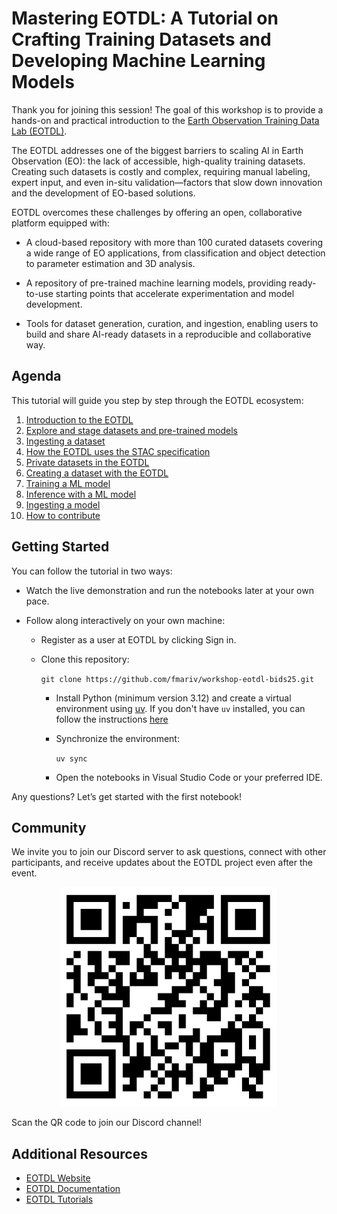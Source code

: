# Mastering EOTDL: A Tutorial on Crafting Training Datasets and Developing Machine Learning Models

Thank you for joining this session! The goal of this workshop is to provide a hands-on and practical introduction to the [Earth Observation Training Data Lab (EOTDL)](https://www.eotdl.com/).

The EOTDL addresses one of the biggest barriers to scaling AI in Earth Observation (EO): the lack of accessible, high-quality training datasets. Creating such datasets is costly and complex, requiring manual labeling, expert input, and even in-situ validation—factors that slow down innovation and the development of EO-based solutions.

EOTDL overcomes these challenges by offering an open, collaborative platform equipped with:

- A cloud-based repository with more than 100 curated datasets covering a wide range of EO applications, from classification and object detection to parameter estimation and 3D analysis.

- A repository of pre-trained machine learning models, providing ready-to-use starting points that accelerate experimentation and model development.

- Tools for dataset generation, curation, and ingestion, enabling users to build and share AI-ready datasets in a reproducible and collaborative way.

## Agenda

This tutorial will guide you step by step through the EOTDL ecosystem:

1. [Introduction to the EOTDL](00_eotdl.ipynb)
2. [Explore and stage datasets and pre-trained models](01_exploring.ipynb)
3. [Ingesting a dataset](02_ingesting_dataset.ipynb)
4. [How the EOTDL uses the STAC specification](04_stac.ipynb)
5. [Private datasets in the EOTDL](05_private_datasets.ipynb)
6. [Creating a dataset with the EOTDL](06_creating.ipynb)
7. [Training a ML model](07_training.ipynb)
8. [Inference with a ML model](08_inference.ipynb)
9. [Ingesting a model](09_inference.ipynb)
10. [How to contribute](10_contributing.ipynb)

## Getting Started

You can follow the tutorial in two ways:

- Watch the live demonstration and run the notebooks later at your own pace.

- Follow along interactively on your own machine:

  - Register as a user at EOTDL by clicking Sign in.

  - Clone this repository:

    `git clone https://github.com/fmariv/workshop-eotdl-bids25.git`

    - Install Python (minimum version 3.12) and create a virtual environment using [uv](https://docs.astral.sh/uv/). If you don't have `uv` installed, you can follow the instructions [here](https://docs.astral.sh/uv/getting-started/installation/)

    - Synchronize the environment:

      `uv sync`

    - Open the notebooks in Visual Studio Code or your preferred IDE.

Any questions? Let’s get started with the first notebook!

## Community

We invite you to join our Discord server to ask questions, connect with other participants, and receive updates about the EOTDL project even after the event.

<div style="text-align: center;"> <img src="images/discord-qr.png" width=350> </div>

Scan the QR code to join our Discord channel!

## Additional Resources

- [EOTDL Website](https://www.eotdl.com/)
- [EOTDL Documentation](https://www.eotdl.com/docs)
- [EOTDL Tutorials](https://www.eotdl.com/tutorials)

